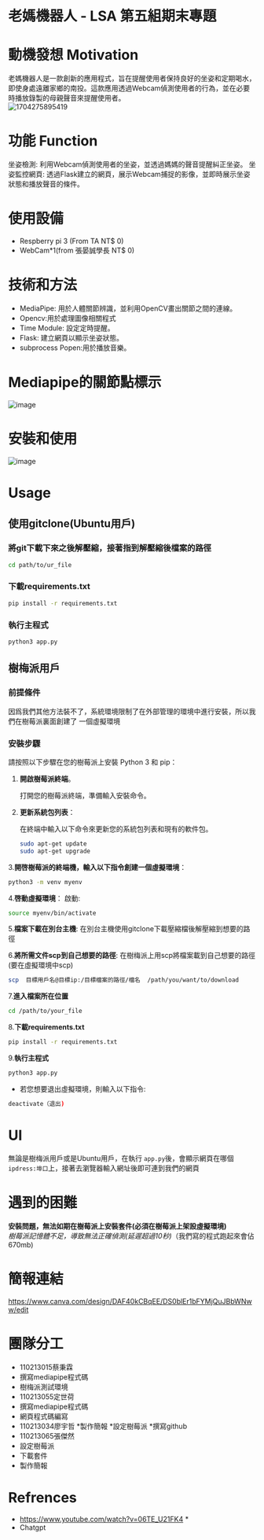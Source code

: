 # 老媽機器人 - LSA 第五組期末專題
# 動機發想 Motivation
老媽機器人是一款創新的應用程式，旨在提醒使用者保持良好的坐姿和定期喝水，即使身處遠離家鄉的南投。這款應用透過Webcam偵測使用者的行為，並在必要時播放錄製的母親聲音來提醒使用者。  
![1704275895419](https://github.com/yuzher33/LSA/assets/151426386/c14fb4d7-cb85-4ac4-9b22-6377ea2bc006)

# 功能 Function
坐姿檢測: 利用Webcam偵測使用者的坐姿，並透過媽媽的聲音提醒糾正坐姿。
坐姿監控網頁: 透過Flask建立的網頁，展示Webcam捕捉的影像，並即時展示坐姿狀態和播放聲音的條件。

# 使用設備
* Respberry pi 3 (From TA NT$ 0)
* WebCam*1(from 張晏誠學長 NT$ 0)
  
# 技術和方法
* MediaPipe: 用於人體關節辨識，並利用OpenCV畫出關節之間的連線。
* Opencv:用於處理圖像相關程式
* Time Module: 設定定時提醒。
* Flask: 建立網頁以顯示坐姿狀態。
* subprocess Popen:用於播放音樂。

# Mediapipe的關節點標示
![image](https://github.com/yuzher33/LSA/assets/148021569/0121f494-3c08-4e64-a0f9-3bd8a14be182)
# 安裝和使用
![image](https://github.com/yuzher33/LSA/assets/151426386/367c9d21-7dd0-4316-ac56-d99c16facbe9)

# Usage 
## 使用gitclone(Ubuntu用戶)
### 將git下載下來之後解壓縮，接著指到解壓縮後檔案的路徑
```bash
cd path/to/ur_file
```
### 下載requirements.txt
```bash
pip install -r requirements.txt
```
### 執行主程式
```bash
python3 app.py
```
## 樹梅派用戶

### 前提條件
因爲我們其他方法裝不了，系統環境限制了在外部管理的環境中進行安裝，所以我們在樹莓派裏面創建了
一個虛擬環境
### 安裝步驟

請按照以下步驟在您的樹莓派上安裝 Python 3 和 pip：

1. **開啟樹莓派終端**。
   
   打開您的樹莓派終端，準備輸入安裝命令。

2. **更新系統包列表**：

   在終端中輸入以下命令來更新您的系統包列表和現有的軟件包。
   
   ```bash
   sudo apt-get update
   sudo apt-get upgrade
   ```
   
3.**開啓樹莓派的終端機，輸入以下指令創建一個虛擬環境**：
   ```bash
   python3 -m venv myenv   
   ```   
4.**啓動虛擬環境**：
   啟動:
   ```bash
   source myenv/bin/activate
   ```
5.**檔案下載在別台主機**:
在別台主機使用gitclone下載壓縮檔後解壓縮到想要的路徑

6.**將所需文件scp到自己想要的路徑**:
在樹梅派上用scp將檔案載到自己想要的路徑(要在虛擬環境中scp)
```bash
scp  目標用戶名@目標ip:/目標檔案的路徑/檔名  /path/you/want/to/download
```

7.**進入檔案所在位置**
```bash
cd /path/to/your_file
```
   
8.**下載requirements.txt**
```bash
pip install -r requirements.txt
```
9.**執行主程式**
```bash
python3 app.py
```

* 若您想要退出虛擬環境，則輸入以下指令:
```bash
deactivate（退出)    
```

# UI
無論是樹梅派用戶或是Ubuntu用戶，在執行 `app.py`後，會顯示網頁在哪個`ipdress:埠口`上，接著去瀏覽器輸入網址後即可連到我們的網頁


# 遇到的困難  
**安裝問題，無法如期在樹莓派上安裝套件(必須在樹莓派上架設虛擬環境)**  
*樹莓派記憶體不足，導致無法正確偵測(延遲超過10秒)*（我們寫的程式跑起來會佔670mb)

# 簡報連結
https://www.canva.com/design/DAF40kCBqEE/DS0blEr1bFYMjQuJBbWNww/edit

# 團隊分工
* 110213015蔡秉霖
 * 撰寫mediapipe程式碼
 * 樹梅派測試環境
* 110213055定世荷
 * 撰寫mediapipe程式碼
 * 網頁程式碼編寫
*  110213034廖宇哲
 *製作簡報
 *設定樹莓派
 *撰寫github  
* 110213065張傑然
 * 設定樹莓派
 * 下載套件  
 * 製作簡報

# Refrences
* https://www.youtube.com/watch?v=06TE_U21FK4 *
* Chatgpt
